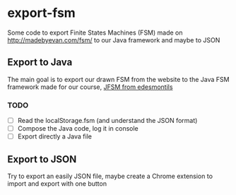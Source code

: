# export-fsm
Some code to export Finite States Machines (FSM) made on http://madebyevan.com/fsm/ to our Java framework and maybe to JSON

## Export to Java
The main goal is to export our drawn FSM from the website to the Java FSM framework made for our course, [JFSM from edesmontils](https://github.com/edesmontils/JFSM)

### TODO
- [ ] Read the localStorage.fsm (and understand the JSON format)
- [ ] Compose the Java code, log it in console
- [ ] Export directly a Java file

## Export to JSON
Try to export an easily JSON file, maybe create a Chrome extension to import and export with one button
